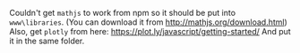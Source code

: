 Couldn't get `mathjs` to work from npm so it should be put into `www\libraries`.
(You can download it from http://mathjs.org/download.html)
Also, get `plotly` from here: https://plot.ly/javascript/getting-started/
And put it in the same folder.
